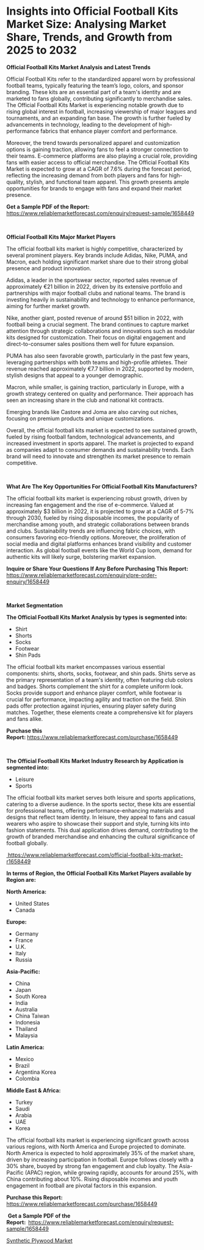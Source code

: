 <p><h1>Insights into Official Football Kits Market Size: Analysing Market Share, Trends, and Growth from 2025 to 2032</h1></p><p><strong>Official Football Kits Market Analysis and Latest Trends</strong></p>
<p><p>Official Football Kits refer to the standardized apparel worn by professional football teams, typically featuring the team’s logo, colors, and sponsor branding. These kits are an essential part of a team's identity and are marketed to fans globally, contributing significantly to merchandise sales. The Official Football Kits Market is experiencing notable growth due to rising global interest in football, increasing viewership of major leagues and tournaments, and an expanding fan base. The growth is further fueled by advancements in technology, leading to the development of high-performance fabrics that enhance player comfort and performance.</p><p>Moreover, the trend towards personalized apparel and customization options is gaining traction, allowing fans to feel a stronger connection to their teams. E-commerce platforms are also playing a crucial role, providing fans with easier access to official merchandise. The Official Football Kits Market is expected to grow at a CAGR of 7.6% during the forecast period, reflecting the increasing demand from both players and fans for high-quality, stylish, and functional team apparel. This growth presents ample opportunities for brands to engage with fans and expand their market presence.</p></p>
<p><strong>Get a Sample PDF of the Report:&nbsp;</strong> <a href="https://www.reliablemarketforecast.com/enquiry/request-sample/1658449?utm_campaign=2723&utm_medium=2&utm_source=Github&utm_content=ia&utm_term=04042025&utm_id=official-football-kits">https://www.reliablemarketforecast.com/enquiry/request-sample/1658449</a></p>
<p>&nbsp;</p>
<p><strong>Official Football Kits Major Market Players</strong></p>
<p><p>The official football kits market is highly competitive, characterized by several prominent players. Key brands include Adidas, Nike, PUMA, and Macron, each holding significant market share due to their strong global presence and product innovation. </p><p>Adidas, a leader in the sportswear sector, reported sales revenue of approximately €21 billion in 2022, driven by its extensive portfolio and partnerships with major football clubs and national teams. The brand is investing heavily in sustainability and technology to enhance performance, aiming for further market growth.</p><p>Nike, another giant, posted revenue of around $51 billion in 2022, with football being a crucial segment. The brand continues to capture market attention through strategic collaborations and innovations such as modular kits designed for customization. Their focus on digital engagement and direct-to-consumer sales positions them well for future expansion.</p><p>PUMA has also seen favorable growth, particularly in the past few years, leveraging partnerships with both teams and high-profile athletes. Their revenue reached approximately €7.7 billion in 2022, supported by modern, stylish designs that appeal to a younger demographic. </p><p>Macron, while smaller, is gaining traction, particularly in Europe, with a growth strategy centered on quality and performance. Their approach has seen an increasing share in the club and national kit contracts. </p><p>Emerging brands like Castore and Joma are also carving out niches, focusing on premium products and unique customizations. </p><p>Overall, the official football kits market is expected to see sustained growth, fueled by rising football fandom, technological advancements, and increased investment in sports apparel. The market is projected to expand as companies adapt to consumer demands and sustainability trends. Each brand will need to innovate and strengthen its market presence to remain competitive.</p></p>
<p>&nbsp;</p>
<p><strong>What Are The Key Opportunities For Official Football Kits Manufacturers?</strong></p>
<p><p>The official football kits market is experiencing robust growth, driven by increasing fan engagement and the rise of e-commerce. Valued at approximately $3 billion in 2022, it is projected to grow at a CAGR of 5-7% through 2030, fueled by rising disposable incomes, the popularity of merchandise among youth, and strategic collaborations between brands and clubs. Sustainability trends are influencing fabric choices, with consumers favoring eco-friendly options. Moreover, the proliferation of social media and digital platforms enhances brand visibility and customer interaction. As global football events like the World Cup loom, demand for authentic kits will likely surge, bolstering market expansion.</p></p>
<p><strong>Inquire or Share Your Questions If Any Before Purchasing This Report:</strong> <a href="https://www.reliablemarketforecast.com/enquiry/pre-order-enquiry/1658449?utm_campaign=2723&utm_medium=2&utm_source=Github&utm_content=ia&utm_term=04042025&utm_id=official-football-kits">https://www.reliablemarketforecast.com/enquiry/pre-order-enquiry/1658449</a></p>
<p>&nbsp;</p>
<p><strong>Market Segmentation</strong></p>
<p><strong>The Official Football Kits Market Analysis by types is segmented into:</strong></p>
<p><ul><li>Shirt</li><li>Shorts</li><li>Socks</li><li>Footwear</li><li>Shin Pads</li></ul></p>
<p><p>The official football kits market encompasses various essential components: shirts, shorts, socks, footwear, and shin pads. Shirts serve as the primary representation of a team's identity, often featuring club colors and badges. Shorts complement the shirt for a complete uniform look. Socks provide support and enhance player comfort, while footwear is crucial for performance, impacting agility and traction on the field. Shin pads offer protection against injuries, ensuring player safety during matches. Together, these elements create a comprehensive kit for players and fans alike.</p></p>
<p><strong>Purchase this Report:&nbsp;</strong><a href="https://www.reliablemarketforecast.com/purchase/1658449?utm_campaign=2723&utm_medium=2&utm_source=Github&utm_content=ia&utm_term=04042025&utm_id=official-football-kits">https://www.reliablemarketforecast.com/purchase/1658449</a></p>
<p>&nbsp;</p>
<p><strong>The Official Football Kits Market Industry Research by Application is segmented into:</strong></p>
<p><ul><li>Leisure</li><li>Sports</li></ul></p>
<p><p>The official football kits market serves both leisure and sports applications, catering to a diverse audience. In the sports sector, these kits are essential for professional teams, offering performance-enhancing materials and designs that reflect team identity. In leisure, they appeal to fans and casual wearers who aspire to showcase their support and style, turning kits into fashion statements. This dual application drives demand, contributing to the growth of branded merchandise and enhancing the cultural significance of football globally.</p></p>
<p><a href="https://www.reliablemarketforecast.com/official-football-kits-market-r1658449?utm_campaign=2723&utm_medium=2&utm_source=Github&utm_content=ia&utm_term=04042025&utm_id=official-football-kits">&nbsp;https://www.reliablemarketforecast.com/official-football-kits-market-r1658449</a></p>
<p><strong>In terms of Region, the Official Football Kits Market Players available by Region are:</strong></p>
<p>
    <p> <strong> North America: </strong>
        <ul>
            <li>United States</li>
            <li>Canada</li>
        </ul>
        </p> 
    <p> <strong> Europe: </strong>
        <ul>
            <li>Germany</li>
            <li>France</li>
            <li>U.K.</li>
            <li>Italy</li>
            <li>Russia</li>
        </ul>
        </p> 
    <p> <strong> Asia-Pacific: </strong>
        <ul>
            <li>China</li>
            <li>Japan</li>
            <li>South Korea</li>
            <li>India</li>
            <li>Australia</li>
            <li>China Taiwan</li>
            <li>Indonesia</li>
            <li>Thailand</li>
            <li>Malaysia</li>
        </ul>
        </p> 
    <p> <strong> Latin America: </strong>
        <ul>
            <li>Mexico</li>
            <li>Brazil</li>
            <li>Argentina Korea</li>
            <li>Colombia</li>
        </ul>
        </p> 
    <p> <strong> Middle East & Africa: </strong>
        <ul>
            <li>Turkey</li>
            <li>Saudi</li>
            <li>Arabia</li>
            <li>UAE</li>
            <li>Korea</li>
        </ul>
    </p>
    </p>
<p><p>The official football kits market is experiencing significant growth across various regions, with North America and Europe projected to dominate. North America is expected to hold approximately 35% of the market share, driven by increasing participation in football. Europe follows closely with a 30% share, buoyed by strong fan engagement and club loyalty. The Asia-Pacific (APAC) region, while growing rapidly, accounts for around 25%, with China contributing about 10%. Rising disposable incomes and youth engagement in football are pivotal factors in this expansion.</p></p>
<p><strong>Purchase this Report: </strong><a href="https://www.reliablemarketforecast.com/purchase/1658449?utm_campaign=2723&utm_medium=2&utm_source=Github&utm_content=ia&utm_term=04042025&utm_id=official-football-kits">https://www.reliablemarketforecast.com/purchase/1658449</a></p>
<p>&nbsp;<strong>Get a Sample PDF of the Report:&nbsp;&nbsp;</strong><a href="https://www.reliablemarketforecast.com/enquiry/request-sample/1658449?utm_campaign=2723&utm_medium=2&utm_source=Github&utm_content=ia&utm_term=04042025&utm_id=official-football-kits">https://www.reliablemarketforecast.com/enquiry/request-sample/1658449</a></p>
<p><strong></strong></p>
<p><p><a href="https://github.com/danikabiele541/Market-Research-Report-List-1/blob/main/synthetic-plywood-market.md?utm_campaign=2723&utm_medium=2&utm_source=Github&utm_content=ia&utm_term=04042025&utm_id=official-football-kits">Synthetic Plywood Market</a></p></p>